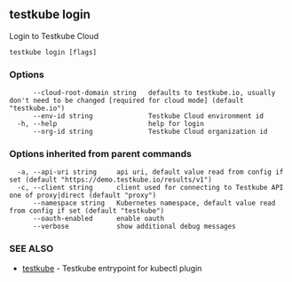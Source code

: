 ## testkube login

Login to Testkube Cloud

```
testkube login [flags]
```

### Options

```
      --cloud-root-domain string   defaults to testkube.io, usually don't need to be changed [required for cloud mode] (default "testkube.io")
      --env-id string              Testkube Cloud environment id
  -h, --help                       help for login
      --org-id string              Testkube Cloud organization id
```

### Options inherited from parent commands

```
  -a, --api-uri string     api uri, default value read from config if set (default "https://demo.testkube.io/results/v1")
  -c, --client string      client used for connecting to Testkube API one of proxy|direct (default "proxy")
      --namespace string   Kubernetes namespace, default value read from config if set (default "testkube")
      --oauth-enabled      enable oauth
      --verbose            show additional debug messages
```

### SEE ALSO

* [testkube](testkube.md)	 - Testkube entrypoint for kubectl plugin

